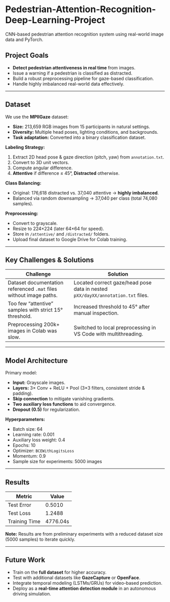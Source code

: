 # Pedestrian-Attention-Recognition-Deep-Learning-Project
CNN-based pedestrian attention recognition system using real-world image data and PyTorch.

## Project Goals
- **Detect pedestrian attentiveness in real time** from images.
- Issue a warning if a pedestrian is classified as distracted.
- Build a robust preprocessing pipeline for gaze-based classification.
- Handle highly imbalanced real-world data effectively.

---

## Dataset
We use the **MPIIGaze** dataset:
- **Size:** 213,659 RGB images from 15 participants in natural settings.
- **Diversity:** Multiple head poses, lighting conditions, and backgrounds.
- **Task adaptation:** Converted into a binary classification dataset.

**Labeling Strategy:**
1. Extract 2D head pose & gaze direction (pitch, yaw) from `annotation.txt`.
2. Convert to 3D unit vectors.
3. Compute angular difference.
4. **Attentive** if difference ≤ 45°, **Distracted** otherwise.

**Class Balancing:**
- Original: 176,618 distracted vs. 37,040 attentive → **highly imbalanced**.
- Balanced via random downsampling → 37,040 per class (total 74,080 samples).

**Preprocessing:**
- Convert to grayscale.
- Resize to 224×224 (later 64×64 for speed).
- Store in `/attentive/` and `/distracted/` folders.
- Upload final dataset to Google Drive for Colab training.

---

## Key Challenges & Solutions
| Challenge | Solution |
|-----------|----------|
| Dataset documentation referenced `.mat` files without image paths. | Located correct gaze/head pose data in nested `pXX/dayXX/annotation.txt` files. |
| Too few “attentive” samples with strict 15° threshold. | Increased threshold to 45° after manual inspection. |
| Preprocessing 200k+ images in Colab was slow. | Switched to local preprocessing in VS Code with multithreading. |

---

## Model Architecture
Primary model:
- **Input:** Grayscale images.
- **Layers:** 3× Conv + ReLU + Pool (3×3 filters, consistent stride & padding).
- **Skip connection** to mitigate vanishing gradients.
- **Two auxiliary loss functions** to aid convergence.
- **Dropout (0.5)** for regularization.

**Hyperparameters:**
- Batch size: 64
- Learning rate: 0.001
- Auxiliary loss weight: 0.4
- Epochs: 10
- Optimizer: `BCEWithLogitsLoss`
- Momentum: 0.9
- Sample size for experiments: 5000 images

---

## Results
| Metric | Value |
|--------|-------|
| Test Error | 0.5010 |
| Test Loss  | 1.2488 |
| Training Time | 4776.04s |

**Note:** Results are from preliminary experiments with a reduced dataset size (5000 samples) to iterate quickly.

---

## Future Work
- Train on the **full dataset** for higher accuracy.
- Test with additional datasets like **GazeCapture** or **OpenFace**.
- Integrate temporal modeling (LSTMs/GRUs) for video-based prediction.
- Deploy as a **real-time attention detection module** in an autonomous driving simulation.
